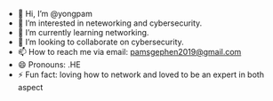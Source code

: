 - 👋 Hi, I’m @yongpam
- 👀 I’m interested in neteworking and cybersecurity.
- 🌱 I’m currently learning networking.
- 💞️ I’m looking to collaborate on cybersecurity.
- 📫 How to reach me via email: pamsgephen2019@gmail.com
- 😄 Pronouns: .HE
- ⚡ Fun fact: loving how to network and loved to be an expert in both aspect

<!---
yongpam/yongpam is a ✨ special ✨ repository because its `README.md` (this file) appears on your GitHub profile.
You can click the Preview link to take a look at your changes.
--->
